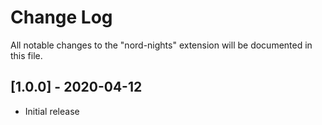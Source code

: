# Change Log

All notable changes to the "nord-nights" extension will be documented in this file.

## [1.0.0] - 2020-04-12

- Initial release
